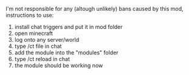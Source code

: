 I'm not responsible for any (altough unlikely) bans caused by this mod,
instructions to use:
1) install chat triggers and put it in mod folder
2) open minecraft
3) log onto any server/world
4) type /ct file in chat
5) add the module into the "modules" folder
6) type /ct reload in chat
7) the module should be working now
